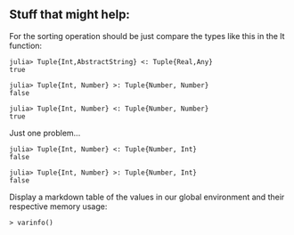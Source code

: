 ## Stuff that might help:

For the sorting operation should be just compare the types like this in the lt function:
```
julia> Tuple{Int,AbstractString} <: Tuple{Real,Any}
true

julia> Tuple{Int, Number} >: Tuple{Number, Number}
false

julia> Tuple{Int, Number} <: Tuple{Number, Number}
true
```

Just one problem...
```
julia> Tuple{Int, Number} <: Tuple{Number, Int}
false

julia> Tuple{Int, Number} >: Tuple{Number, Int}
false
```

Display a markdown table of the values in our global environment and their respective memory usage:

```> varinfo()```
